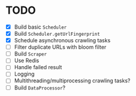 # TODO
- [x] Build basic `Scheduler`
- [x] Build `Scheduler.getUrlFingerprint`
- [x] Schedule asynchronous crawling tasks
- [ ] Filter duplicate URLs with bloom filter
- [ ] Build `Scraper`
- [ ] Use Redis
- [ ] Handle failed result
- [ ] Logging
- [ ] Multithreading/multiprocessing crawling tasks?
- [ ] Build `DataProcessor`?
